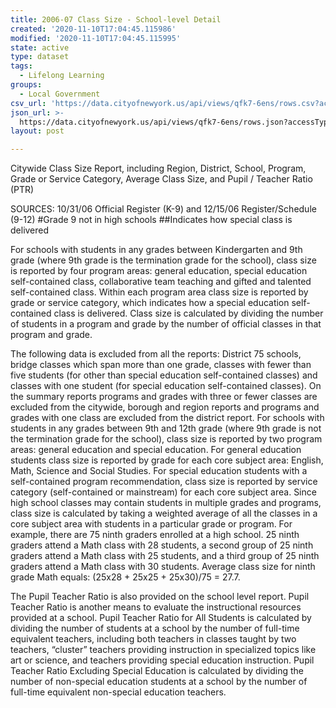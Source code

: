 ```yaml
---
title: 2006-07 Class Size - School-level Detail
created: '2020-11-10T17:04:45.115986'
modified: '2020-11-10T17:04:45.115995'
state: active
type: dataset
tags:
  - Lifelong Learning
groups:
  - Local Government
csv_url: 'https://data.cityofnewyork.us/api/views/qfk7-6ens/rows.csv?accessType=DOWNLOAD'
json_url: >-
  https://data.cityofnewyork.us/api/views/qfk7-6ens/rows.json?accessType=DOWNLOAD
layout: post

---
```

Citywide Class Size Report, including Region, District, School, Program, Grade or Service Category, Average Class Size, and Pupil / Teacher Ratio (PTR) 

SOURCES: 10/31/06 Official Register (K-9) and 12/15/06 Register/Schedule (9-12)
#Grade 9 not in high schools
##Indicates how special class is delivered

For schools with students in any grades between Kindergarten and 9th grade (where 9th grade is the termination grade for the school), class size is reported by four program areas: general education, special education self-contained class, collaborative team teaching and gifted and talented self-contained class. Within each program area class size is reported by grade or service category, which indicates how a special education self-contained class is delivered. Class size is calculated by dividing the number of students in a program and grade by the number of official classes in that program and grade. 

The following data is excluded from all the reports: District 75 schools, bridge classes which span more than one grade, classes with fewer than five students (for other than special education self-contained classes) and classes with one student (for special education self-contained classes). On the summary reports programs and grades with three or fewer classes are excluded from the citywide, borough and region reports and programs and grades with one class are excluded from the district report. For schools with students in any grades between 9th and 12th grade (where 9th grade is not the termination grade for the school), class size is reported by two program areas: general education and special education. For general education students class size is reported by grade for each core subject area: English, Math, Science and Social Studies. For special education students with a self-contained program recommendation, class size is reported by service category (self-contained or mainstream) for each core subject area. Since high school classes may contain students in multiple grades and programs, class size is calculated by taking a weighted average of all the classes in a core subject area with students in a particular grade or program. For example, there are 75 ninth graders enrolled at a high school. 25 ninth graders attend a Math class with 28 students, a second group of 25 ninth graders attend a Math class with 25 students, and a third group of 25 ninth graders attend a Math class with 30 students. Average class size for ninth grade Math equals: (25x28 + 25x25 + 25x30)/75 = 27.7. 

The Pupil Teacher Ratio is also provided on the school level report. Pupil Teacher Ratio is another means to evaluate the instructional resources provided at a school. Pupil Teacher Ratio for All Students is calculated by dividing the number of students at a school by the number of full-time equivalent teachers, including both teachers in classes taught by two teachers, “cluster” teachers providing instruction in specialized topics like art or science, and teachers providing special education instruction. Pupil Teacher Ratio Excluding Special Education is calculated by dividing the number of non-special education students at a school by the number of full-time equivalent non-special education teachers.
